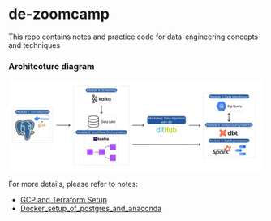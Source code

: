 # de-zoomcamp
This repo contains notes and practice code for data-engineering concepts and techniques

### Architecture diagram
![screenshot](0_notes/assets/arch_v4_workshops.jpg)

For more details, please refer to notes:
* [GCP and Terraform Setup](https://github.com/punsharma07/simple-dataengineering/blob/main/0_notes/0_1_gcp_and_terraform_setup.md)
* [Docker_setup_of_postgres_and_anaconda](https://github.com/punsharma07/simple-dataengineering/blob/main/0_notes/0_2_docker_setup_of_postgres_and_anaconda.md)


